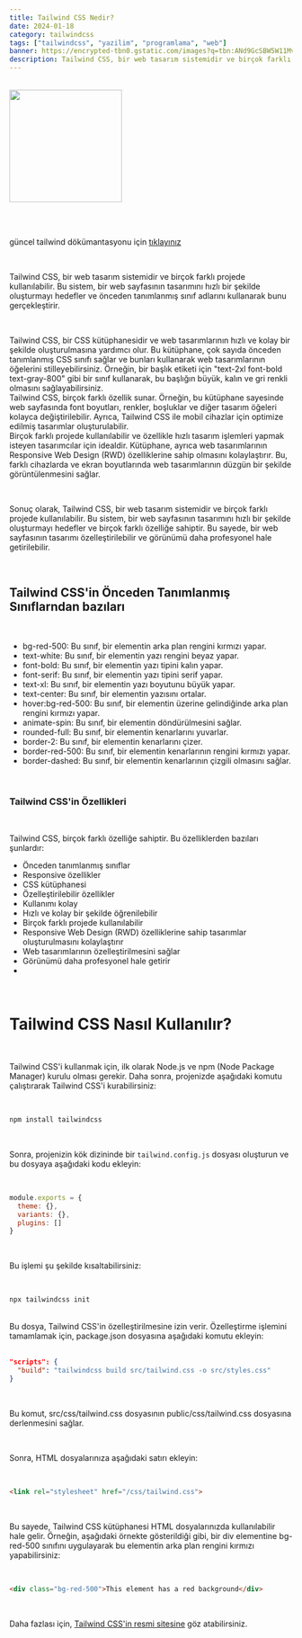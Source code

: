 ```yaml
---
title: Tailwind CSS Nedir?
date: 2024-01-18
category: tailwindcss
tags: ["tailwindcss", "yazilim", "programlama", "web"]
banner: https://encrypted-tbn0.gstatic.com/images?q=tbn:ANd9GcSBW5W11MvEXwW3hAxI_JKTi0KHR2U7QukSU_e35ReJONBPYHlXW_Wr7gvcl9TmR3jPA6g&usqp=CAU
description: Tailwind CSS, bir web tasarım sistemidir ve birçok farklı projede kullanılabilir. Bu sistem, bir web sayfasının tasarımını hızlı bir şekilde oluşturmayı hedefler ve önceden tanımlanmış sınıf adlarını kullanarak bunu gerçekleştirir.
---
```


<br/>

<img src="https://upload.wikimedia.org/wikipedia/commons/9/95/Tailwind_CSS_logo.svg" width="200" />

<br/><br/>

güncel tailwind dökümantasyonu için [tıklayınız](https://tailwindcss.com/docs)

<br/>

Tailwind CSS, bir web tasarım sistemidir ve birçok farklı projede kullanılabilir. Bu sistem, bir web sayfasının tasarımını hızlı bir şekilde oluşturmayı hedefler ve önceden tanımlanmış sınıf adlarını kullanarak bunu gerçekleştirir.

<br/>

Tailwind CSS, bir CSS kütüphanesidir ve web tasarımlarının hızlı ve kolay bir şekilde oluşturulmasına yardımcı olur. Bu kütüphane, çok sayıda önceden tanımlanmış CSS sınıfı sağlar ve bunları kullanarak web tasarımlarının öğelerini stilleyebilirsiniz. Örneğin, bir başlık etiketi için "text-2xl font-bold text-gray-800" gibi bir sınıf kullanarak, bu başlığın büyük, kalın ve gri renkli olmasını sağlayabilirsiniz.
<br/>
Tailwind CSS, birçok farklı özellik sunar. Örneğin, bu kütüphane sayesinde web sayfasında font boyutları, renkler, boşluklar ve diğer tasarım öğeleri kolayca değiştirilebilir. Ayrıca, Tailwind CSS ile mobil cihazlar için optimize edilmiş tasarımlar oluşturulabilir.
<br/>
Birçok farklı projede kullanılabilir ve özellikle hızlı tasarım işlemleri yapmak isteyen tasarımcılar için idealdir. Kütüphane, ayrıca web tasarımlarının Responsive Web Design (RWD) özelliklerine sahip olmasını kolaylaştırır. Bu, farklı cihazlarda ve ekran boyutlarında web tasarımlarının düzgün bir şekilde görüntülenmesini sağlar.

<br/>

Sonuç olarak, Tailwind CSS, bir web tasarım sistemidir ve birçok farklı projede kullanılabilir. Bu sistem, bir web sayfasının tasarımını hızlı bir şekilde oluşturmayı hedefler ve birçok farklı özelliğe sahiptir. Bu sayede, bir web sayfasının tasarımı özelleştirilebilir ve görünümü daha profesyonel hale getirilebilir.

<br/>

## Tailwind CSS'in Önceden Tanımlanmış Sınıflarndan bazıları

<br/>

- bg-red-500: Bu sınıf, bir elementin arka plan rengini kırmızı yapar.
- text-white: Bu sınıf, bir elementin yazı rengini beyaz yapar.
- font-bold: Bu sınıf, bir elementin yazı tipini kalın yapar.
- font-serif: Bu sınıf, bir elementin yazı tipini serif yapar.
- text-xl: Bu sınıf, bir elementin yazı boyutunu büyük yapar.
- text-center: Bu sınıf, bir elementin yazısını ortalar.
- hover:bg-red-500: Bu sınıf, bir elementin üzerine gelindiğinde arka plan rengini kırmızı yapar.
- animate-spin: Bu sınıf, bir elementin döndürülmesini sağlar.
- rounded-full: Bu sınıf, bir elementin kenarlarını yuvarlar.
- border-2: Bu sınıf, bir elementin kenarlarını çizer.
- border-red-500: Bu sınıf, bir elementin kenarlarının rengini kırmızı yapar.
- border-dashed: Bu sınıf, bir elementin kenarlarının çizgili olmasını sağlar.

<br/>

### Tailwind CSS'in Özellikleri

<br/>

Tailwind CSS, birçok farklı özelliğe sahiptir. Bu özelliklerden bazıları şunlardır:
- Önceden tanımlanmış sınıflar
- Responsive özellikler
- CSS kütüphanesi
- Özelleştirilebilir özellikler
- Kullanımı kolay
- Hızlı ve kolay bir şekilde öğrenilebilir
- Birçok farklı projede kullanılabilir
- Responsive Web Design (RWD) özelliklerine sahip tasarımlar oluşturulmasını kolaylaştırır
- Web tasarımlarının özelleştirilmesini sağlar
- Görünümü daha profesyonel hale getirir
- 
<br/>

# Tailwind CSS Nasıl Kullanılır?
<br/>

Tailwind CSS'i kullanmak için, ilk olarak Node.js ve npm (Node Package Manager) kurulu olması gerekir. Daha sonra, projenizde aşağıdaki komutu çalıştırarak Tailwind CSS'i kurabilirsiniz:

<br/>


```bash
npm install tailwindcss
```
<br/>

Sonra, projenizin kök dizininde bir `tailwind.config.js` dosyası oluşturun ve bu dosyaya aşağıdaki kodu ekleyin:

<br/>

```javascript
module.exports = {
  theme: {},
  variants: {},
  plugins: []
}
```
<br/>

Bu işlemi şu şekilde kısaltabilirsiniz:

<br/>

```bash
npx tailwindcss init
```
<br/>
Bu dosya, Tailwind CSS'in özelleştirilmesine izin verir. Özelleştirme işlemini tamamlamak için, package.json dosyasına aşağıdaki komutu ekleyin:

<br/>
<br/>

```json
"scripts": {
  "build": "tailwindcss build src/tailwind.css -o src/styles.css"
}
```
<br/>

Bu komut, src/css/tailwind.css dosyasının public/css/tailwind.css dosyasına derlenmesini sağlar.

<br/>

Sonra, HTML dosyalarınıza aşağıdaki satırı ekleyin:

<br/>

```html
<link rel="stylesheet" href="/css/tailwind.css">
```
<br/>

Bu sayede, Tailwind CSS kütüphanesi HTML dosyalarınızda kullanılabilir hale gelir. Örneğin, aşağıdaki örnekte gösterildiği gibi, bir div elementine bg-red-500 sınıfını uygulayarak bu elementin arka plan rengini kırmızı yapabilirsiniz:

<br/>

```html
<div class="bg-red-500">This element has a red background</div>
```
<br/>

Daha fazlası için, [Tailwind CSS'in resmi sitesine](https://tailwindcss.com/) göz atabilirsiniz.
